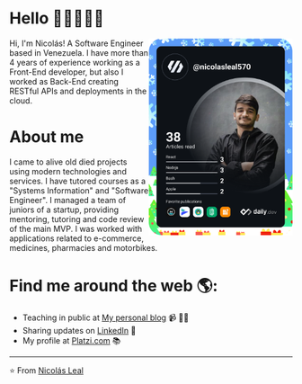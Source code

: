 # Hello 👋🏼👨🏻‍💻

<div align="left">
  <a href="https://app.daily.dev/nicolasleal570">
    <img
      align="right"
      src="https://github.com/nicolasleal570/nicolasleal570/blob/master/devcard.svg" 
      width="256"   
      alt="Nicolas Leal's Dev Card"
    />
  </a>
</div>

Hi, I'm Nicolás! A Software Engineer based in Venezuela. I have more than 4 years of experience working as a Front-End developer, but also I worked as Back-End creating RESTful APIs and deployments in the cloud.

# About me
I came to alive old died projects using modern technologies and services. I have tutored courses as a "Systems Information" and "Software Engineer". I managed a team of juniors of a startup, providing mentoring, tutoring and code review of the main MVP. I was worked with applications related to e-commerce, medicines, pharmacies and motorbikes.

# Find me around the web 🌎:
- Teaching in public at <a href="https://nicolas-leal.com/">My personal blog</a> 📹 ✍🏾
- Sharing updates on <a href="https://www.linkedin.com/in/nicolasleal570/?locale=en_US">LinkedIn</a> 💼
- My profile at <a href="https://platzi.com/p/nicolasleal570/">Platzi.com</a> 📚

---
⭐️ From [Nicolás Leal](https://github.com/nicolasleal570)
